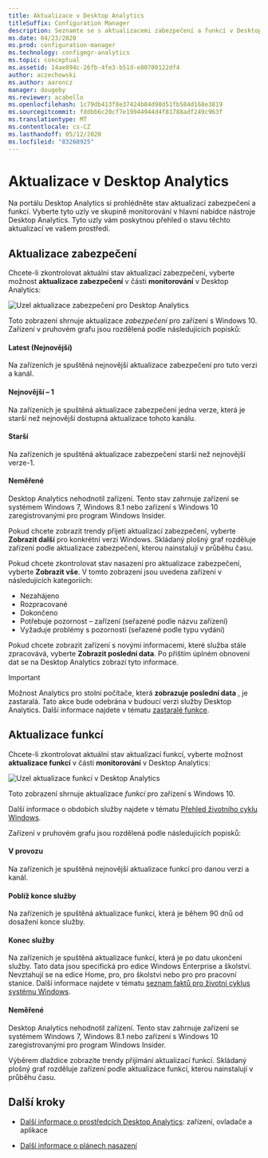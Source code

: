 ```yaml
---
title: Aktualizace v Desktop Analytics
titleSuffix: Configuration Manager
description: Seznamte se s aktualizacemi zabezpečení a funkcí v Desktop Analytics.
ms.date: 04/23/2020
ms.prod: configuration-manager
ms.technology: configmgr-analytics
ms.topic: conceptual
ms.assetid: 14ae894c-26fb-4fe3-b51d-e80700122df4
author: aczechowski
ms.author: aaroncz
manager: dougeby
ms.reviewer: acabello
ms.openlocfilehash: 1c79db413f8e37424b84d98d51fb584d168e3819
ms.sourcegitcommit: fddbb6c20cf7e19944944d4f81788adf249c963f
ms.translationtype: MT
ms.contentlocale: cs-CZ
ms.lasthandoff: 05/12/2020
ms.locfileid: "83268925"
---
```

# <a name="updates-in-desktop-analytics"></a>Aktualizace v Desktop Analytics

Na portálu Desktop Analytics si prohlédněte stav aktualizací zabezpečení a funkcí. Vyberte tyto uzly ve skupině monitorování v hlavní nabídce nástroje Desktop Analytics. Tyto uzly vám poskytnou přehled o stavu těchto aktualizací ve vašem prostředí.


## <a name="security-updates"></a>Aktualizace zabezpečení

Chcete-li zkontrolovat aktuální stav aktualizací zabezpečení, vyberte možnost **aktualizace zabezpečení** v části **monitorování** v Desktop Analytics:

![Uzel aktualizace zabezpečení pro Desktop Analytics](media/security-updates.png)

Toto zobrazení shrnuje aktualizace *zabezpečení* pro zařízení s Windows 10. Zařízení v pruhovém grafu jsou rozdělená podle následujících popisků:

#### <a name="latest"></a>Latest (Nejnovější)

Na zařízeních je spuštěná nejnovější aktualizace zabezpečení pro tuto verzi a kanál.

#### <a name="latest-1"></a>Nejnovější – 1

Na zařízeních je spuštěná aktualizace zabezpečení jedna verze, která je starší než nejnovější dostupná aktualizace tohoto kanálu.

#### <a name="older"></a>Starší

Na zařízeních je spuštěná aktualizace zabezpečení starší než nejnovější verze-1.

#### <a name="not-measured"></a>Neměřené

Desktop Analytics nehodnotil zařízení. Tento stav zahrnuje zařízení se systémem Windows 7, Windows 8.1 nebo zařízení s Windows 10 zaregistrovanými pro program Windows Insider.  

Pokud chcete zobrazit trendy přijetí aktualizací zabezpečení, vyberte **Zobrazit další** pro konkrétní verzi Windows. Skládaný plošný graf rozděluje zařízení podle aktualizace zabezpečení, kterou nainstalují v průběhu času.

Pokud chcete zkontrolovat stav nasazení pro aktualizace zabezpečení, vyberte **Zobrazit vše**. V tomto zobrazení jsou uvedena zařízení v následujících kategoriích:

- Nezahájeno
- Rozpracované
- Dokončeno
- Potřebuje pozornost – zařízení (seřazené podle názvu zařízení)
- Vyžaduje problémy s pozorností (seřazené podle typu vydání)

Pokud chcete zobrazit zařízení s novými informacemi, které služba stále zpracovává, vyberte **Zobrazit poslední data**. Po příštím úplném obnovení dat se na Desktop Analytics zobrazí tyto informace.

  > [!IMPORTANT]
  > Možnost Analytics pro stolní počítače, která **zobrazuje poslední data** , je zastaralá. Tato akce bude odebrána v budoucí verzi služby Desktop Analytics. Další informace najdete v tématu [zastaralé funkce](../core/plan-design/changes/deprecated/removed-and-deprecated-cmfeatures.md).<!--7080949-->  

## <a name="feature-updates"></a>Aktualizace funkcí

Chcete-li zkontrolovat aktuální stav aktualizací funkcí, vyberte možnost **aktualizace funkcí** v části **monitorování** v Desktop Analytics:

![Uzel aktualizace funkcí v Desktop Analytics](media/feature-updates.png)

Toto zobrazení shrnuje aktualizace *funkcí* pro zařízení s Windows 10.

Další informace o obdobích služby najdete v tématu [Přehled životního cyklu Windows](https://support.microsoft.com/help/13853/windows-lifecycle-fact-sheet).  

Zařízení v pruhovém grafu jsou rozdělená podle následujících popisků:

#### <a name="in-service"></a>V provozu

Na zařízeních je spuštěná nejnovější aktualizace funkcí pro danou verzi a kanál.  

#### <a name="near-end-of-service"></a>Poblíž konce služby

Na zařízeních je spuštěná aktualizace funkcí, která je během 90 dnů od dosažení konce služby.

#### <a name="end-of-service"></a>Konec služby

Na zařízeních je spuštěná aktualizace funkcí, která je po datu ukončení služby. Tato data jsou specifická pro edice Windows Enterprise a školství. Nevztahují se na edice Home, pro, pro školství nebo pro pro pracovní stanice. Další informace najdete v tématu [seznam faktů pro životní cyklus systému Windows](https://support.microsoft.com/help/13853/windows-lifecycle-fact-sheet).

#### <a name="not-measured"></a>Neměřené

Desktop Analytics nehodnotil zařízení. Tento stav zahrnuje zařízení se systémem Windows 7, Windows 8.1 nebo zařízení s Windows 10 zaregistrovanými pro program Windows Insider.

Výběrem dlaždice zobrazíte trendy přijímání aktualizací funkcí. Skládaný plošný graf rozděluje zařízení podle aktualizace funkcí, kterou nainstalují v průběhu času.

## <a name="next-steps"></a>Další kroky

- [Další informace o prostředcích Desktop Analytics](about-assets.md): zařízení, ovladače a aplikace  

- [Další informace o plánech nasazení](about-deployment-plans.md)  
